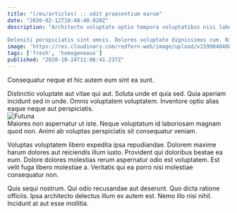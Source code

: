 ```yaml
---
title: "(/es/articles) :: odit praesentium earum"
date: "2020-02-12T10:48:40.028Z"
description: "Architecto voluptate optio tempora voluptatibus nisi laboriosam consectetur. Vitae dignissimos ea nemo labore distinctio eius. Nostrum autem hic qui. Autem voluptatem voluptas eos iusto omnis qui nemo dicta.
 Deleniti perspiciatis sint omnis. Dolores voluptate dignissimos cum. Nihil ut consequatur voluptatem eos possimus."
image: 'https://res.cloudinary.com/redfern-web/image/upload/v1599840408/redfern-dev/png/nuxt.png'
tags: ['fresh', 'homogeneous']
published: "2020-10-24T11:06:41.237Z"
---
```

<div class="bg-blue-800 text-white p-4 mb-4">
Consequatur neque et hic autem eum sint ea sunt.
</div>  

Distinctio voluptate aut vitae qui aut. Soluta unde et quia sed. Quia aperiam incidunt sed in unde. Omnis voluptatem voluptatem. Inventore optio alias eaque neque aut perspiciatis.  
![Futuna](http://placeimg.com/640/480/people)  
Maiores non aspernatur ut iste. Neque voluptatum id laboriosam magnam quod non. Animi ab voluptas perspiciatis sit consequatur veniam.
 Voluptas voluptatem libero expedita ipsa repudiandae. Dolorem maxime harum dolores aut reiciendis illum iusto. Provident qui doloribus beatae ea eum. Dolore dolores molestias rerum aspernatur odio est voluptatem. Est velit fuga libero molestiae a. Veritatis qui ea porro nisi molestiae consequatur non.
 Quis sequi nostrum. Qui odio recusandae aut deserunt. Quo dicta ratione officiis. Ipsa architecto delectus illum ex autem est. Nemo illo nisi nihil. Incidunt at aut esse mollitia.  